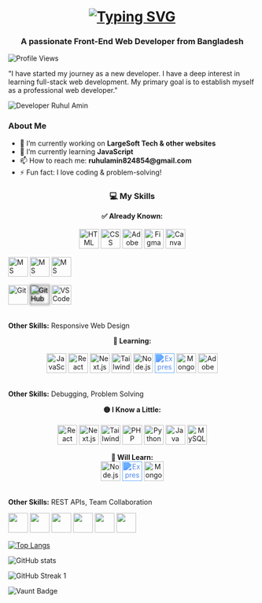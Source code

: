 <h1 align="center">
  <a href="https://git.io/typing-svg">
    <img src="https://readme-typing-svg.herokuapp.com?font=Poppins&weight=600&size=32&pause=1000&color=0E75B6&center=true&vCenter=true&width=800&lines=Hi+👋,+I'm+Ruhul+Amin" alt="Typing SVG" />
  </a>
</h1>

<h3 align="center">A passionate Front-End Web Developer  from Bangladesh</h3>


![Profile Views](https://komarev.com/ghpvc/?username=RuhulAminDev&label=Profile%20views&color=0e75b6&style=flat)

"I have started my journey as a new developer. I have a deep interest in learning full-stack web development. My primary goal is to establish myself as a professional web developer." 


![ Developer Ruhul Amin ](https://scontent.fdac14-1.fna.fbcdn.net/v/t39.30808-1/460829617_122093531066551137_6163513718053497943_n.jpg?stp=dst-jpg_s200x200_tt6&_nc_cat=104&ccb=1-7&_nc_sid=e99d92&_nc_eui2=AeEZeChs7-d0PfL3cGNAAsosMnD8ISoer9AycPwhKh6v0E76NF11m43iWBv6NQU-wZBiLyrq_1Wm6SnQ5mXGD5Y4&_nc_ohc=r_ZMnlNYBZoQ7kNvgHvYHHa&_nc_oc=Adh-D6KxuCkmOnQ96BbU8DsH9SzAE1Mg_w0Og7Utw8Zq9S5TX6qU06AZwSKNX88fbRQ&_nc_zt=24&_nc_ht=scontent.fdac14-1.fna&_nc_gid=AXR9Kqd4Yywx4FwPdezuib1&oh=00_AYBqkznyCWhCSWINkl6BVrn2HU8LTRj__xmrYgdHHJT8XQ&oe=67CFC2A7)


<section class="about-me">
  <h3>About Me</h3>
  <ul>
    <li>🔭 I’m currently working on <strong>LargeSoft Tech & other websites</strong></li>
    <li>🌱 I’m currently learning <strong>JavaScript</strong></li>
    <li>📫 How to reach me: <strong>ruhulamin824854@gmail.com</strong></li>
    <li>⚡ Fun fact: I love coding & problem-solving!</li>
  </ul>
</section>


<h3 align="center">💻 My Skills</h3>

<!-- ✅ Already Known -->
<p align="center">
  <strong>✅ Already Known:</strong><br/><br/>
  <!-- Frontend -->
  <img src="https://cdn.jsdelivr.net/gh/devicons/devicon/icons/html5/html5-original.svg" width="40" height="40" title="HTML"/>
  <img src="https://cdn.jsdelivr.net/gh/devicons/devicon/icons/css3/css3-original.svg" width="40" height="40" title="CSS"/>
  
  <!-- Design Tools -->
  <img src="https://cdn.jsdelivr.net/gh/devicons/devicon/icons/illustrator/illustrator-plain.svg" width="40" height="40" title="Adobe Illustrator"/>
  <img src="https://cdn.jsdelivr.net/gh/devicons/devicon/icons/figma/figma-original.svg" width="40" height="40" title="Figma"/>
  <img src="https://cdn.jsdelivr.net/gh/devicons/devicon/icons/canva/canva-original.svg" width="40" height="40" title="Canva"/>
  
  <!-- Office Tools -->
<!-- MS Word -->
<img src="https://cdn.jsdelivr.net/gh/devicons/devicon/icons/word/word-original.svg" 
     width="40" height="40" title="MS Word" 
     style="transition: transform 0.3s;" 
     onmouseover="this.style.transform='scale(1.2)';" 
     onmouseout="this.style.transform='scale(1)';"/>
<img src="https://img.icons8.com/color/48/000000/excel.png" width="40" height="40" title="MS Excel"/>
<img src="https://img.icons8.com/color/48/000000/powerpoint.png" width="40" height="40" title="MS PowerPoint"/>

  
  <!-- Version Control -->
  <img src="https://cdn.jsdelivr.net/gh/devicons/devicon/icons/git/git-original.svg" width="40" height="40" title="Git"/>
<img 
  src="https://cdn.jsdelivr.net/gh/devicons/devicon/icons/github/github-original.svg" 
  width="40" 
  height="40" 
  title="GitHub" 
  style="filter: invert(0%) drop-shadow(0 0 2px #000); transition: transform 0.3s;" 
  onmouseover="this.style.transform='scale(1.2)';" 
  onmouseout="this.style.transform='scale(1)';"/>
  <img src="https://cdn.jsdelivr.net/gh/devicons/devicon/icons/vscode/vscode-original.svg" width="40" height="40" title="VS Code"/>

  <br/><strong>Other Skills:</strong> Responsive Web Design
</p>

<!-- 🌱 Learning -->
<p align="center">
  <strong>🌱 Learning:</strong><br/><br/>
  <!-- Frontend -->
  <img src="https://cdn.jsdelivr.net/gh/devicons/devicon/icons/javascript/javascript-original.svg" width="40" height="40" title="JavaScript"/>
  <img src="https://cdn.jsdelivr.net/gh/devicons/devicon/icons/react/react-original.svg" width="40" height="40" title="React"/>
  <img src="https://cdn.jsdelivr.net/gh/devicons/devicon/icons/nextjs/nextjs-original.svg" width="40" height="40" title="Next.js"/>
<img 
  src="https://cdn.jsdelivr.net/gh/devicons/devicon/icons/tailwindcss/tailwindcss-original.svg" 
  width="40" 
  height="40" 
  title="Tailwind CSS" 
  style="transition: transform 0.3s;" 
  onmouseover="this.style.transform='scale(1.2)';" 
  onmouseout="this.style.transform='scale(1)';"/>
  
  <!-- Backend -->
  <img src="https://cdn.jsdelivr.net/gh/devicons/devicon/icons/nodejs/nodejs-original.svg" width="40" height="40" title="Node.js"/>
<img 
  src="https://cdn.jsdelivr.net/gh/devicons/devicon/icons/express/express-original.svg" 
  width="40" 
  height="40" 
  title="Express.js" 
  style="filter: invert(42%) sepia(85%) saturate(400%) hue-rotate(180deg); transition: transform 0.3s;" 
  onmouseover="this.style.transform='scale(1.2)';" 
  onmouseout="this.style.transform='scale(1)';"/>
  <img src="https://cdn.jsdelivr.net/gh/devicons/devicon/icons/mongodb/mongodb-original.svg" width="40" height="40" title="MongoDB"/>
  
  <!-- Design Tools -->
  <img src="https://cdn.jsdelivr.net/gh/devicons/devicon/icons/photoshop/photoshop-plain.svg" width="40" height="40" title="Adobe Photoshop"/>

  <br/><strong>Other Skills:</strong> Debugging, Problem Solving
</p>

<!-- 🟡 I Know a Little -->
<p align="center">
  <strong>🟡 I Know a Little:</strong><br/><br/>
  <!-- Frontend -->
  <img src="https://cdn.jsdelivr.net/gh/devicons/devicon/icons/react/react-original.svg" width="40" height="40" title="React"/>
  <img src="https://cdn.jsdelivr.net/gh/devicons/devicon/icons/nextjs/nextjs-original.svg" width="40" height="40" title="Next.js"/>
<img 
  src="https://cdn.jsdelivr.net/gh/devicons/devicon/icons/tailwindcss/tailwindcss-original.svg" 
  width="40" 
  height="40" 
  title="Tailwind CSS" 
  style="transition: transform 0.3s;" 
  onmouseover="this.style.transform='scale(1.2)';" 
  onmouseout="this.style.transform='scale(1)';"/>
  
  <!-- Backend -->
  <img src="https://cdn.jsdelivr.net/gh/devicons/devicon/icons/php/php-original.svg" width="40" height="40" title="PHP"/>
  <img src="https://cdn.jsdelivr.net/gh/devicons/devicon/icons/python/python-original.svg" width="40" height="40" title="Python"/>
  <img src="https://cdn.jsdelivr.net/gh/devicons/devicon/icons/java/java-original.svg" width="40" height="40" title="Java"/>
  <img src="https://cdn.jsdelivr.net/gh/devicons/devicon/icons/mysql/mysql-original.svg" width="40" height="40" title="MySQL"/>
</p>

<!-- 🚀 Will Learn -->
<p align="center">
  <strong>🚀 Will Learn:</strong><br/>
  <img src="https://cdn.jsdelivr.net/gh/devicons/devicon/icons/nodejs/nodejs-original.svg" width="40" height="40" title="Node.js"/>
<img 
  src="https://cdn.jsdelivr.net/gh/devicons/devicon/icons/express/express-original.svg" 
  width="40" 
  height="40" 
  title="Express.js" 
  style="filter: invert(42%) sepia(85%) saturate(400%) hue-rotate(180deg); transition: transform 0.3s;" 
  onmouseover="this.style.transform='scale(1.2)';" 
  onmouseout="this.style.transform='scale(1)';"/>
  <img src="https://cdn.jsdelivr.net/gh/devicons/devicon/icons/mongodb/mongodb-original.svg" width="40" height="40" title="MongoDB"/>

  <br/><strong>Other Skills:</strong> REST APIs, Team Collaboration
</p>




<p align="left">  
  <img src="https://cdn.jsdelivr.net/gh/devicons/devicon/icons/html5/html5-original.svg" width="40" height="40"/>  
  <img src="https://cdn.jsdelivr.net/gh/devicons/devicon/icons/css3/css3-original.svg" width="40" height="40"/>
  <img src="https://cdn.jsdelivr.net/gh/devicons/devicon/icons/illustrator/illustrator-plain.svg" width="40" height="40"/>  
  <img src="https://cdn.jsdelivr.net/gh/devicons/devicon/icons/photoshop/photoshop-plain.svg" width="40" height="40"/>  
  <img src="https://cdn.jsdelivr.net/gh/devicons/devicon/icons/javascript/javascript-original.svg" width="40" height="40"/>  
  <img src="https://cdn.jsdelivr.net/gh/devicons/devicon/icons/python/python-original.svg" width="40" height="40"/> 
</p>   


[![Top Langs](https://github-readme-stats.vercel.app/api/top-langs/?username=RuhulAminDev)](https://github.com/anuraghazra/github-readme-stats)

![GitHub stats](https://github-readme-stats.vercel.app/api?username=RuhulAminDev&show_icons=true) 

<img src="https://github-readme-streak-stats.herokuapp.com/?user=RuhulAminDev&theme=radical&hide_border=true" alt="GitHub Streak 1">

![Vaunt Badge](https://api.vaunt.dev/v1/github/entities/RuhulAminDev/contributions?format=svg&private=false)  
